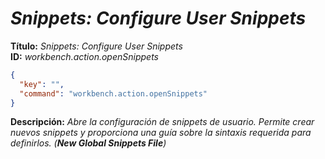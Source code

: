 <!-- Autor: Daniel Benjamin Perez Morales -->
<!-- GitHub: https://github.com/DanielBenjaminPerezMoralesDev13 -->
<!-- GitLab: https://gitlab.com/DanielBenjaminPerezMoralesDev13 -->
<!-- Correo electrónico: danielperezdev@proton.me -->

# ***Snippets: Configure User Snippets***

**Título:** *Snippets: Configure User Snippets*  
**ID:** *workbench.action.openSnippets*

```json
{
  "key": "",
  "command": "workbench.action.openSnippets"
}
```

**Descripción:** *Abre la configuración de snippets de usuario. Permite crear nuevos snippets y proporciona una guía sobre la sintaxis requerida para definirlos. (**New Global Snippets File**)*
